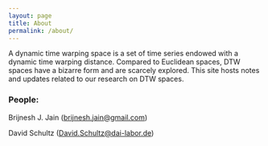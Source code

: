 ```yaml
---
layout: page
title: About
permalink: /about/
---
```


A dynamic time warping space is a set of time series endowed with a dynamic time warping distance. Compared to Euclidean spaces, DTW spaces have a bizarre form and are scarcely explored. This site hosts notes and updates related to our research on DTW spaces. 


### People:

Brijnesh J. Jain ([brijnesh.jain@gmail.com](mailto:brijnesh.jain@gmail.com))

David Schultz ([David.Schultz@dai-labor.de](mailto:David.Schultz@dai-labor.de))

